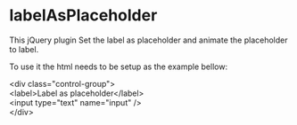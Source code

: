 labelAsPlaceholder
==================

This jQuery plugin Set the label as placeholder and animate the placeholder to label.

To use it the html needs to be setup as the example bellow:

&lt;div class="control-group"&gt;<br />
  &lt;label>Label as placeholder&lt;/label&gt;<br />
  &lt;input type="text" name="input" /&gt;<br />
&lt;/div&gt;
